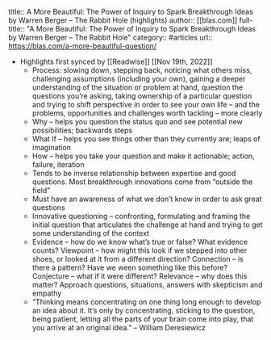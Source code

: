 title:: A More Beautiful: The Power of Inquiry to Spark Breakthrough Ideas by Warren Berger – The Rabbit Hole (highlights)
author:: [[blas.com]]
full-title:: "A More Beautiful: The Power of Inquiry to Spark Breakthrough Ideas by Warren Berger – The Rabbit Hole"
category:: #articles
url:: https://blas.com/a-more-beautiful-question/

- Highlights first synced by [[Readwise]] [[Nov 19th, 2022]]
	- Process: slowing down, stepping back, noticing what others miss, challenging assumptions (including your own), gaining a deeper understanding of the situation or problem at hand, question the questions you’re asking, taking ownership of a particular question and trying to shift perspective in order to see your own life – and the problems, opportunities and challenges worth tackling – more clearly
	- Why – helps you question the status quo and see potential new possibilities; backwards steps
	- What If – helps you see things other than they currently are; leaps of imagination
	- How – helps you take your question and make it actionable; action, failure, iteration
	- Tends to be inverse relationship between expertise and good questions. Most breakthrough innovations come from “outside the field”
	- Must have an awareness of what we don’t know in order to ask great questions
	- Innovative questioning – confronting, formulating and framing the initial question that articulates the challenge at hand and trying to get some understanding of the context
	- Evidence – how do we know what’s true or false? What evidence counts?
	  Viewpoint – how might this look if we stepped into other shoes, or looked at it from a different direction?
	  Connection – is there a pattern? Have we ween something like this before?
	  Conjecture – what if it were different?
	  Relevance – why does this matter?
	  Approach questions, situations, answers with skepticism and empathy
	- “Thinking means concentrating on one thing long enough to develop an idea about it. It’s only by concentrating, sticking to the question, being patient, letting all the parts of your brain come into play, that you arrive at an original idea.” – William Deresiewicz